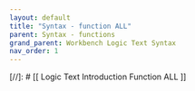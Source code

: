 ```yaml
---
layout: default
title: "Syntax - function ALL"
parent: Syntax - functions
grand_parent: Workbench Logic Text Syntax
nav_order: 1
---
```


[//]: # [[ Logic Text Introduction Function ALL ]]